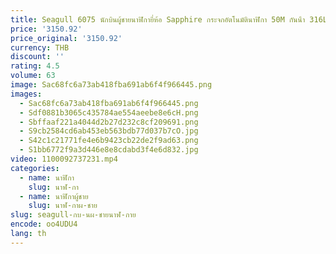 ```yaml
---
title: Seagull 6075 นักบินผู้ชายนาฬิกายี่ห้อ Sapphire กระจกอัตโนมัตินาฬิกา 50M กันน้ํา 316L นาฬิกา reloj hombre
price: '3150.92'
price_original: '3150.92'
currency: THB
discount: ''
rating: 4.5
volume: 63
image: Sac68fc6a73ab418fba691ab6f4f966445.png
images:
  - Sac68fc6a73ab418fba691ab6f4f966445.png
  - Sdf0881b3065c435784ae554aeebe8e6cH.png
  - Sbffaaf221a4044d2b27d232c8cf209691.png
  - S9cb2584cd6ab453eb563bdb77d037b7cO.jpg
  - S42c1c21771fe4e6b9423cb22de2f9ad63.png
  - S1bb6772f9a3d446e8e8cdabd3f4e6d832.jpg
video: 1100092737231.mp4
categories:
  - name: นาฬิกา
    slug: นาฬ-กา
  - name: นาฬิกาผู้ชาย
    slug: นาฬ-กาผ-ชาย
slug: seagull-กบ-นผ-ชายนาฬ-กาย
encode: oo4UDU4
lang: th
---
```

  